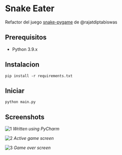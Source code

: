 # Snake Eater
Refactor del juego [snake-pygame](https://github.com/rajatdiptabiswas/snake-pygame) de @rajatdiptabiswas

## Prerequisitos
- Python 3.9.x
## Instalacion
```
pip install -r requirements.txt
```
## Iniciar
```
python main.py
```
## Screenshots

![1](https://user-images.githubusercontent.com/32998741/33873439-27f635b2-df45-11e7-8fc1-f7812f17447a.png)
*Written using PyCharm*

![2](https://user-images.githubusercontent.com/32998741/33873437-2780ed2a-df45-11e7-9776-b1f151fa4e02.png)
*Active game screen*

![3](https://user-images.githubusercontent.com/32998741/33873440-28647360-df45-11e7-8291-b82d5646352f.png)
*Game over screen*

